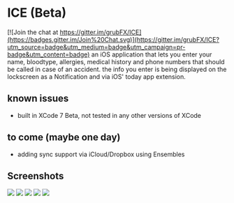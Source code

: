 # ICE (Beta)

[![Join the chat at https://gitter.im/grubFX/ICE](https://badges.gitter.im/Join%20Chat.svg)](https://gitter.im/grubFX/ICE?utm_source=badge&utm_medium=badge&utm_campaign=pr-badge&utm_content=badge)
an iOS application that lets you enter your name, bloodtype, allergies, medical history and phone numbers that should be called in case of an accident. the info you enter is being displayed on the lockscreen as a Notification and via iOS' today app extension.

## known issues
- built in XCode 7 Beta, not tested in any other versions of XCode

## to come (maybe one day)
- adding sync support via iCloud/Dropbox using Ensembles

## Screenshots
![](http://i.imgur.com/NkS52W4l.png)
![](http://i.imgur.com/PIepzHGl.png)
![](http://i.imgur.com/wMaXphil.png)
![](http://i.imgur.com/SvGCqtZl.png)
![](http://i.imgur.com/u4WVfKwl.png)